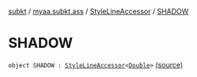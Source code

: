 [subkt](../../index.md) / [myaa.subkt.ass](../index.md) / [StyleLineAccessor](index.md) / [SHADOW](./-s-h-a-d-o-w.md)

# SHADOW

`object SHADOW : `[`StyleLineAccessor`](index.md)`<`[`Double`](https://kotlinlang.org/api/latest/jvm/stdlib/kotlin/-double/index.html)`>` [(source)](https://github.com/Myaamori/SubKt/blob/0.1.19/src/main/kotlin/myaa/subkt/ass/parser.kt#L520)